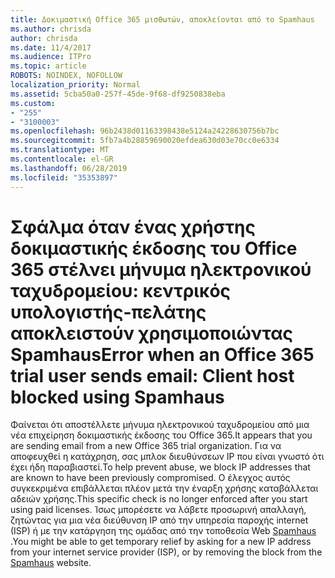 ```yaml
---
title: Δοκιμαστική Office 365 μισθωτών, αποκλείονται από το Spamhaus
ms.author: chrisda
author: chrisda
ms.date: 11/4/2017
ms.audience: ITPro
ms.topic: article
ROBOTS: NOINDEX, NOFOLLOW
localization_priority: Normal
ms.assetid: 5cba50a0-257f-45de-9f68-df9250838eba
ms.custom:
- "255"
- "3100003"
ms.openlocfilehash: 96b2438d01163398438e5124a24228630756b7bc
ms.sourcegitcommit: 5fb7a4b28859690020efdea630d03e70cc0e6334
ms.translationtype: MT
ms.contentlocale: el-GR
ms.lasthandoff: 06/28/2019
ms.locfileid: "35353897"
---
```

# <a name="error-when-an-office-365-trial-user-sends-email-client-host-blocked-using-spamhaus"></a><span data-ttu-id="c8ddf-102">Σφάλμα όταν ένας χρήστης δοκιμαστικής έκδοσης του Office 365 στέλνει μήνυμα ηλεκτρονικού ταχυδρομείου: κεντρικός υπολογιστής-πελάτης αποκλειστούν χρησιμοποιώντας Spamhaus</span><span class="sxs-lookup"><span data-stu-id="c8ddf-102">Error when an Office 365 trial user sends email: Client host blocked using Spamhaus</span></span>

<span data-ttu-id="c8ddf-103">Φαίνεται ότι αποστέλλετε μήνυμα ηλεκτρονικού ταχυδρομείου από μια νέα επιχείρηση δοκιμαστικής έκδοσης του Office 365.</span><span class="sxs-lookup"><span data-stu-id="c8ddf-103">It appears that you are sending email from a new Office 365 trial organization.</span></span> <span data-ttu-id="c8ddf-104">Για να αποφευχθεί η κατάχρηση, σας μπλοκ διευθύνσεων IP που είναι γνωστό ότι έχει ήδη παραβιαστεί.</span><span class="sxs-lookup"><span data-stu-id="c8ddf-104">To help prevent abuse, we block IP addresses that are known to have been previously compromised.</span></span> <span data-ttu-id="c8ddf-105">Ο έλεγχος αυτός συγκεκριμένα επιβάλλεται πλέον μετά την έναρξη χρήσης καταβάλλεται αδειών χρήσης.</span><span class="sxs-lookup"><span data-stu-id="c8ddf-105">This specific check is no longer enforced after you start using paid licenses.</span></span> <span data-ttu-id="c8ddf-106">Ίσως μπορέσετε να λάβετε προσωρινή απαλλαγή, ζητώντας για μια νέα διεύθυνση IP από την υπηρεσία παροχής internet (ISP) ή με την κατάργηση της ομάδας από την τοποθεσία Web [Spamhaus](https://go.microsoft.com/fwlink/p/?linkid=123245) .</span><span class="sxs-lookup"><span data-stu-id="c8ddf-106">You might be able to get temporary relief by asking for a new IP address from your internet service provider (ISP), or by removing the block from the [Spamhaus](https://go.microsoft.com/fwlink/p/?linkid=123245) website.</span></span>
